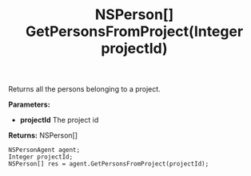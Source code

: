 ﻿---
uid: crmscript_ref_NSPersonAgent_GetPersonsFromProject
title: NSPerson[] GetPersonsFromProject(Integer projectId)
intellisense: NSPersonAgent.GetPersonsFromProject
keywords: NSPersonAgent, GetPersonsFromProject
so.topic: reference
---

Returns all the persons belonging to a project.

**Parameters:**
 - **projectId** The project id

**Returns:** NSPerson[]

```crmscript
NSPersonAgent agent;
Integer projectId;
NSPerson[] res = agent.GetPersonsFromProject(projectId);
```

